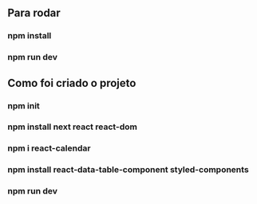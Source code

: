 


## Para rodar
### npm install

### npm run dev

## Como foi criado o projeto
### npm init

### npm install next react react-dom

### npm i react-calendar

### npm install react-data-table-component styled-components

### npm run dev